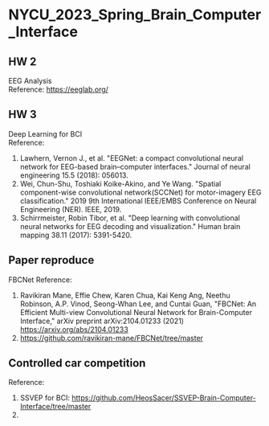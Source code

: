# NYCU_2023_Spring_Brain_Computer_Interface
## HW 2
EEG Analysis   
Reference: https://eeglab.org/
## HW 3
Deep Learning for BCI  
Reference:  
1. Lawhern, Vernon J., et al. "EEGNet: a compact convolutional neural network for EEG-based brain–computer interfaces." Journal of neural engineering 15.5 (2018): 056013.  
2. Wei, Chun-Shu, Toshiaki Koike-Akino, and Ye Wang. "Spatial component-wise convolutional network(SCCNet) for motor-imagery EEG classification." 2019 9th International IEEE/EMBS Conference on Neural Engineering (NER). IEEE, 2019.  
3. Schirrmeister, Robin Tibor, et al. "Deep learning with convolutional neural networks for EEG decoding and visualization." Human brain mapping 38.11 (2017): 5391-5420.
## Paper reproduce
FBCNet
Reference:  
1. Ravikiran Mane, Effie Chew, Karen Chua, Kai Keng Ang, Neethu Robinson, A.P. Vinod, Seong-Whan Lee, and Cuntai Guan, "FBCNet: An Efficient Multi-view Convolutional Neural Network for Brain-Computer Interface," arXiv preprint arXiv:2104.01233 (2021) https://arxiv.org/abs/2104.01233  
2. https://github.com/ravikiran-mane/FBCNet/tree/master
## Controlled car competition
Reference:  
1. SSVEP for BCI: https://github.com/HeosSacer/SSVEP-Brain-Computer-Interface/tree/master  
2. 

